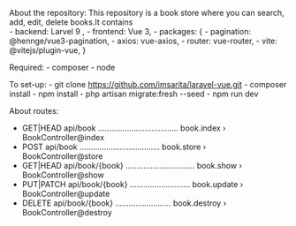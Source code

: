 About the repository:
    This repository is a book store where you can search, add, edit, delete books.It contains  
    - backend: Larvel 9 ,
    - frontend: Vue 3,
    - packages: {
        - pagination: @hennge/vue3-pagination,
        - axios: vue-axios,
        - router: vue-router,
        - vite: @vitejs/plugin-vue,
    }
    
Required: 
    - composer
    - node

To set-up:
    - git clone https://github.com/imsarita/laravel-vue.git
    - composer install
    - npm install
    - php artisan migrate:fresh --seed
    - npm run dev

About routes:
  - GET|HEAD        api/book .................................... book.index › BookController@index
  - POST            api/book .................................... book.store › BookController@store
  - GET|HEAD        api/book/{book} ............................... book.show › BookController@show
  - PUT|PATCH       api/book/{book} ........................... book.update › BookController@update
  - DELETE          api/book/{book} ......................... book.destroy › BookController@destroy
  
  
  


